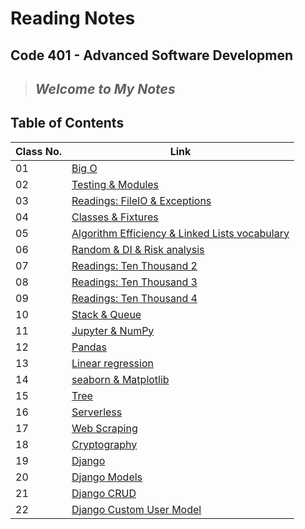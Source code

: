 # Reading Notes

## Code 401 - Advanced Software Developmen

> ## *Welcome to My Notes*

## Table of Contents

| Class No. | Link                                                                                                                 |
|-----------|----------------------------------------------------------------------------------------------------------------------|
| 01        | [Big O](https://muhammadqasemtarboush1.github.io/reading-notes/Class%2001/)                                          |
| 02        | [Testing & Modules](https://muhammadqasemtarboush1.github.io/reading-notes/Class%2002/)                              |
| 03        | [Readings: FileIO & Exceptions](https://muhammadqasemtarboush1.github.io/reading-notes/Class%2003/)                  |
| 04        | [Classes & Fixtures](https://muhammadqasemtarboush1.github.io/reading-notes/Class%2004/)                             |
| 05        | [Algorithm Efficiency & Linked Lists vocabulary](https://muhammadqasemtarboush1.github.io/reading-notes/Class%2005/) |
| 06        | [Random & DI & Risk analysis](https://muhammadqasemtarboush1.github.io/reading-notes/Class%2006/)                    |
| 07        | [Readings: Ten Thousand 2](https://muhammadqasemtarboush1.github.io/reading-notes/Class%2007/)                       |
| 08        | [Readings: Ten Thousand 3](https://muhammadqasemtarboush1.github.io/reading-notes/Class%2008/)                       |
| 09        | [Readings: Ten Thousand 4](https://muhammadqasemtarboush1.github.io/reading-notes/Class%2009/)                       |
| 10        | [Stack & Queue](https://muhammadqasemtarboush1.github.io/reading-notes/Class%2010/)                                  |
| 11        | [Jupyter & NumPy](https://muhammadqasemtarboush1.github.io/reading-notes/Class%2011/)                                |
| 12        | [Pandas](https://muhammadqasemtarboush1.github.io/reading-notes/Class%2012/)                                         |
| 13        | [Linear regression](https://muhammadqasemtarboush1.github.io/reading-notes/Class%2013/)                              |
| 14        | [seaborn & Matplotlib](https://muhammadqasemtarboush1.github.io/reading-notes/Class%2014/)                           |
| 15        | [Tree](https://muhammadqasemtarboush1.github.io/reading-notes/Class%2015/)                                           |
| 16        | [Serverless](https://muhammadqasemtarboush1.github.io/reading-notes/Class%2016/)                                     |
| 17        | [Web Scraping](https://muhammadqasemtarboush1.github.io/reading-notes/Class%2017/)                                   |
| 18        | [Cryptography](https://muhammadqasemtarboush1.github.io/reading-notes/Class%2018/)                                   |
| 19        | [Django](https://muhammadqasemtarboush1.github.io/reading-notes/Class%2019/)                                         |
| 20        | [Django Models](https://muhammadqasemtarboush1.github.io/reading-notes/Class%2020/)                                  |
| 21        | [Django CRUD](https://muhammadqasemtarboush1.github.io/reading-notes/Class%2021/)                                    |
| 22        | [Django Custom User Model](https://muhammadqasemtarboush1.github.io/reading-notes/Class%2022/)                       |



